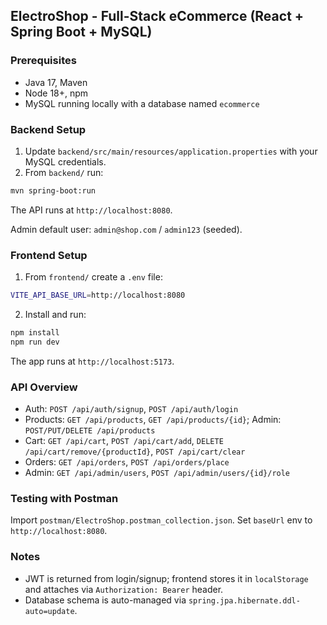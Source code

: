 ## ElectroShop - Full-Stack eCommerce (React + Spring Boot + MySQL)

### Prerequisites
- Java 17, Maven
- Node 18+, npm
- MySQL running locally with a database named `ecommerce`

### Backend Setup
1. Update `backend/src/main/resources/application.properties` with your MySQL credentials.
2. From `backend/` run:
```bash
mvn spring-boot:run
```
The API runs at `http://localhost:8080`.

Admin default user: `admin@shop.com` / `admin123` (seeded).

### Frontend Setup
1. From `frontend/` create a `.env` file:
```bash
VITE_API_BASE_URL=http://localhost:8080
```
2. Install and run:
```bash
npm install
npm run dev
```
The app runs at `http://localhost:5173`.

### API Overview
- Auth: `POST /api/auth/signup`, `POST /api/auth/login`
- Products: `GET /api/products`, `GET /api/products/{id}`; Admin: `POST/PUT/DELETE /api/products`
- Cart: `GET /api/cart`, `POST /api/cart/add`, `DELETE /api/cart/remove/{productId}`, `POST /api/cart/clear`
- Orders: `GET /api/orders`, `POST /api/orders/place`
- Admin: `GET /api/admin/users`, `POST /api/admin/users/{id}/role`

### Testing with Postman
Import `postman/ElectroShop.postman_collection.json`. Set `baseUrl` env to `http://localhost:8080`.

### Notes
- JWT is returned from login/signup; frontend stores it in `localStorage` and attaches via `Authorization: Bearer` header.
- Database schema is auto-managed via `spring.jpa.hibernate.ddl-auto=update`.





